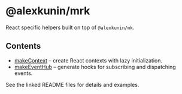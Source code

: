# @alexkunin/mrk

React specific helpers built on top of `@alexkunin/mk`.

## Contents

- [makeContext](src/makeContext/README.md) – create React contexts with lazy initialization.
- [makeEventHub](src/makeEventHub/README.md) – generate hooks for subscribing and dispatching events.

See the linked README files for details and examples.
